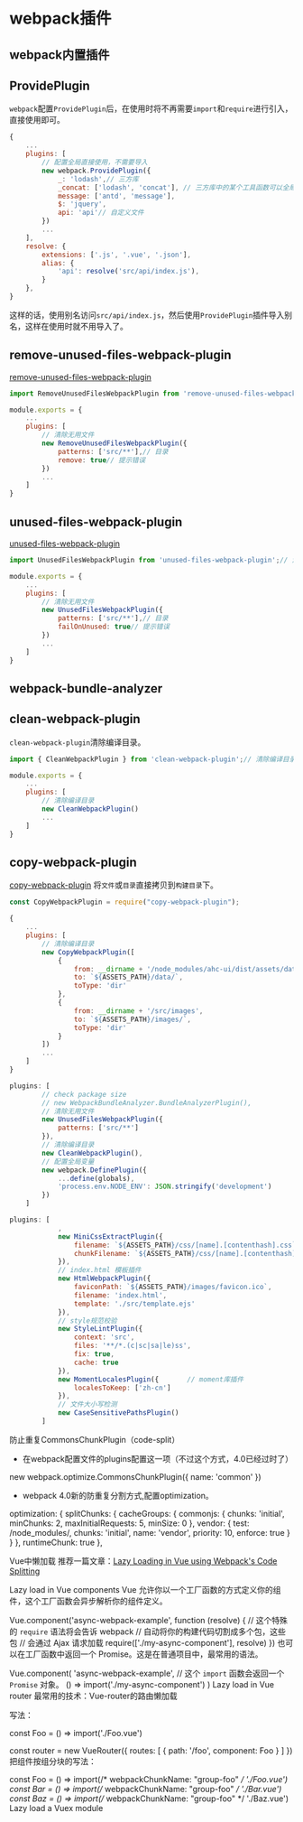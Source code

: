 <!--
 * @Author: tangdaoyong
 * @Date: 2021-05-10 15:44:37
 * @LastEditors: tangdaoyong
 * @LastEditTime: 2021-05-24 15:48:11
 * @Description: webpack插件
-->
# webpack插件

## webpack内置插件

## ProvidePlugin

`webpack`配置`ProvidePlugin`后，在使用时将不再需要`import`和`require`进行引入，直接使用即可。

```js
{
    ...
    plugins: [
        // 配置全局直接使用，不需要导入
        new webpack.ProvidePlugin({
            _: 'lodash',// 三方库
            _concat: ['lodash', 'concat'], // 三方库中的某个工具函数可以全局使用
            message: ['antd', 'message'],
            $: 'jquery',
            api: 'api'// 自定义文件
        })
        ...
    ],
    resolve: {
        extensions: ['.js', '.vue', '.json'],
        alias: {
            'api': resolve('src/api/index.js'),
        }
    },
}
```

这样的话，使用别名访问`src/api/index.js`，然后使用`ProvidePlugin`插件导入别名，这样在使用时就不用导入了。

## remove-unused-files-webpack-plugin

[remove-unused-files-webpack-plugin](https://www.npmjs.com/package/remove-unused-files-webpack-plugin)

```js
import RemoveUnusedFilesWebpackPlugin from 'remove-unused-files-webpack-plugin';// 清除无用文件

module.exports = {
    ...
    plugins: [
        // 清除无用文件
        new RemoveUnusedFilesWebpackPlugin({
            patterns: ['src/**'],// 目录
            remove: true// 提示错误
        })
        ...
    ]
}
```

## unused-files-webpack-plugin

[unused-files-webpack-plugin](https://www.npmjs.com/package/unused-files-webpack-plugin)

```js
import UnusedFilesWebpackPlugin from 'unused-files-webpack-plugin';// 清除无用文件

module.exports = {
    ...
    plugins: [
        // 清除无用文件
        new UnusedFilesWebpackPlugin({
            patterns: ['src/**'],// 目录
            failOnUnused: true// 提示错误
        })
        ...
    ]
}
```

## webpack-bundle-analyzer
## clean-webpack-plugin

`clean-webpack-plugin`清除编译目录。

```js
import { CleanWebpackPlugin } from 'clean-webpack-plugin';// 清除编译目录

module.exports = {
    ...
    plugins: [
        // 清除编译目录
        new CleanWebpackPlugin()
        ...
    ]
}
```

## copy-webpack-plugin

[copy-webpack-plugin](https://www.npmjs.com/package/copy-webpack-plugin)
将`文件`或`目录`直接拷贝到`构建目录`下。

```js
const CopyWebpackPlugin = require("copy-webpack-plugin");

{
    ...
    plugins: [
        // 清除编译目录
        new CopyWebpackPlugin([
            {
                from: __dirname + '/node_modules/ahc-ui/dist/assets/data/',
                to: `${ASSETS_PATH}/data/`,
                toType: 'dir'
            },
            {
                from: __dirname + '/src/images',
                to: `${ASSETS_PATH}/images/`,
                toType: 'dir'
            }
        ])
        ...
    ]
}

plugins: [
        // check package size
        // new WebpackBundleAnalyzer.BundleAnalyzerPlugin(),
        // 清除无用文件
        new UnusedFilesWebpackPlugin({
            patterns: ['src/**']
        }),
        // 清除编译目录
        new CleanWebpackPlugin(),
        // 配置全局变量
        new webpack.DefinePlugin({
            ...define(globals),
            'process.env.NODE_ENV': JSON.stringify('development')
        })
    ]

plugins: [
            ,
            new MiniCssExtractPlugin({
                filename: `${ASSETS_PATH}/css/[name].[contenthash].css`,
                chunkFilename: `${ASSETS_PATH}/css/[name].[contenthash].css`   // chunk css file
            }),
            // index.html 模板插件
            new HtmlWebpackPlugin({                             
                faviconPath: `${ASSETS_PATH}/images/favicon.ico`,
                filename: 'index.html',
                template: './src/template.ejs'
            }),
            // style规范校验
            new StyleLintPlugin({
                context: 'src',
                files: '**/*.(c|sc|sa|le)ss',
                fix: true,
                cache: true
            }),
            new MomentLocalesPlugin({       // moment库插件
                localesToKeep: ['zh-cn']
            }),
            // 文件大小写检测
            new CaseSensitivePathsPlugin()                      
        ]
```

防止重复CommonsChunkPlugin（code-split）
* 在webpack配置文件的plugins配置这一项（不过这个方式，4.0已经过时了）

new webpack.optimize.CommonsChunkPlugin({
    name: 'common'
})
* webpack 4.0新的防重复分割方式,配置optimization。

optimization: {
    splitChunks: {
        cacheGroups: {
            commonjs: {
                chunks: 'initial',
                minChunks: 2,
                maxInitialRequests: 5,
                minSize: 0
            },
            vendor: {
                test: /node_modules/,
                chunks: 'initial',
                name: 'vendor',
                priority: 10,
                enforce: true
            }
        }
    },
    runtimeChunk: true
},

Vue中懒加载
推荐一篇文章：[Lazy Loading in Vue using Webpack's Code Splitting](https://link.zhihu.com/?target=https%3A//alexjover.com/blog/lazy-load-in-vue-using-webpack-s-code-splitting/)

Lazy load in Vue components
Vue 允许你以一个工厂函数的方式定义你的组件，这个工厂函数会异步解析你的组件定义。

Vue.component('async-webpack-example', function (resolve) {
  // 这个特殊的 `require` 语法将会告诉 webpack
  // 自动将你的构建代码切割成多个包，这些包
  // 会通过 Ajax 请求加载
  require(['./my-async-component'], resolve)
})
也可以在工厂函数中返回一个 Promise。这是在普通项目中，最常用的语法。

Vue.component(
  'async-webpack-example',
  // 这个 `import` 函数会返回一个 `Promise` 对象。
  () => import('./my-async-component')
)
Lazy load in Vue router
最常用的技术：Vue-router的路由懒加载

写法：

const Foo = () => import('./Foo.vue')

const router = new VueRouter({
  routes: [
    { path: '/foo', component: Foo }
  ]
})
把组件按组分块的写法：

const Foo = () => import(/* webpackChunkName: "group-foo" */ './Foo.vue')
const Bar = () => import(/* webpackChunkName: "group-foo" */ './Bar.vue')
const Baz = () => import(/* webpackChunkName: "group-foo" */ './Baz.vue')
Lazy load a Vuex module